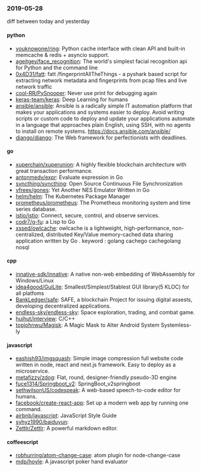### 2019-05-28
diff between today and yesterday

#### python
* [youknowone/ring](https://github.com/youknowone/ring): Python cache interface with clean API and built-in memcache & redis + asyncio support.
* [ageitgey/face_recognition](https://github.com/ageitgey/face_recognition): The world's simplest facial recognition api for Python and the command line
* [0x4D31/fatt](https://github.com/0x4D31/fatt): fatt /fingerprintAllTheThings - a pyshark based script for extracting network metadata and fingerprints from pcap files and live network traffic
* [cool-RR/PySnooper](https://github.com/cool-RR/PySnooper): Never use print for debugging again
* [keras-team/keras](https://github.com/keras-team/keras): Deep Learning for humans
* [ansible/ansible](https://github.com/ansible/ansible): Ansible is a radically simple IT automation platform that makes your applications and systems easier to deploy. Avoid writing scripts or custom code to deploy and update your applications  automate in a language that approaches plain English, using SSH, with no agents to install on remote systems. https://docs.ansible.com/ansible/
* [django/django](https://github.com/django/django): The Web framework for perfectionists with deadlines.

#### go
* [xuperchain/xuperunion](https://github.com/xuperchain/xuperunion): A highly flexible blockchain architecture with great transaction performance.
* [antonmedv/expr](https://github.com/antonmedv/expr): Evaluate expression in Go
* [syncthing/syncthing](https://github.com/syncthing/syncthing): Open Source Continuous File Synchronization
* [vfreex/gones](https://github.com/vfreex/gones): Yet Another NES Emulator Written in Go
* [helm/helm](https://github.com/helm/helm): The Kubernetes Package Manager
* [prometheus/prometheus](https://github.com/prometheus/prometheus): The Prometheus monitoring system and time series database.
* [istio/istio](https://github.com/istio/istio): Connect, secure, control, and observe services.
* [codr7/g-fu](https://github.com/codr7/g-fu): a Lisp to Go
* [xssed/owlcache](https://github.com/xssed/owlcache): owlcache is a lightweight, high-performance, non-centralized, distributed Key/Value memory-cached data sharing application written by Go . keyword : golang cachego cachegolang nosql

#### cpp
* [innative-sdk/innative](https://github.com/innative-sdk/innative): A native non-web embedding of WebAssembly for Windows/Linux
* [idea4good/GuiLite](https://github.com/idea4good/GuiLite): Smallest/Simplest/Stablest GUI library(5 KLOC) for all platfoms
* [BankLedger/safe](https://github.com/BankLedger/safe): SAFE, a blockchain Project for issuing digital assests, developing decentralized applications.
* [endless-sky/endless-sky](https://github.com/endless-sky/endless-sky): Space exploration, trading, and combat game.
* [huihut/interview](https://github.com/huihut/interview):  C/C++
* [topjohnwu/Magisk](https://github.com/topjohnwu/Magisk): A Magic Mask to Alter Android System Systemless-ly

#### javascript
* [eashish93/imgsquash](https://github.com/eashish93/imgsquash): Simple image compression full website code written in node, react and next.js framework. Easy to deploy as a microservice.
* [metafizzy/zdog](https://github.com/metafizzy/zdog): Flat, round, designer-friendly pseudo-3D engine
* [fuce1314/Springboot_v2](https://github.com/fuce1314/Springboot_v2): SpringBoot_v2springboot
* [sethwilsonUS/codespeak](https://github.com/sethwilsonUS/codespeak): A web-based speech-to-code editor for humans.
* [facebook/create-react-app](https://github.com/facebook/create-react-app): Set up a modern web app by running one command.
* [airbnb/javascript](https://github.com/airbnb/javascript): JavaScript Style Guide
* [syhyz1990/baiduyun](https://github.com/syhyz1990/baiduyun):  
* [Zettlr/Zettlr](https://github.com/Zettlr/Zettlr): A powerful markdown editor.

#### coffeescript
* [robhurring/atom-change-case](https://github.com/robhurring/atom-change-case): atom plugin for node-change-case
* [mdp/hoyle](https://github.com/mdp/hoyle): A javascript poker hand evaluator

